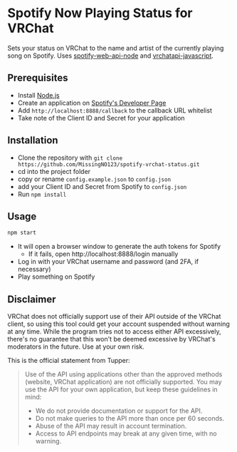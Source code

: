 # Spotify Now Playing Status for VRChat

Sets your status on VRChat to the name and artist of the currently playing song on Spotify.
Uses [spotify-web-api-node](https://github.com/thelinmichael/spotify-web-api-node) and [vrchatapi-javascript](https://github.com/vrchatapi/vrchatapi-javascript).

## Prerequisites
- Install [Node.js](https://nodejs.org)
- Create an application on [Spotify's Developer Page](https://developer.spotify.com/dashboard/applications)
- Add `http://localhost:8888/callback` to the callback URL whitelist
- Take note of the Client ID and Secret for your application

## Installation
- Clone the repository with `git clone https://github.com/MissingNO123/spotify-vrchat-status.git`
- cd into the project folder
- copy or rename `config.example.json` to `config.json`
- add your Client ID and Secret from Spotify to `config.json`
- Run `npm install`

## Usage
```bash
npm start
```
- It will open a browser window to generate the auth tokens for Spotify
  - If it fails, open http://localhost:8888/login manually
- Log in with your VRChat username and password (and 2FA, if necessary)
- Play something on Spotify

## Disclaimer

VRChat does not officially support use of their API outside of the VRChat client, 
so using this tool could get your account suspended without warning at any time. 
While the program tries not to access either API excessively, 
there's no guarantee that this won't be deemed excessive by VRChat's moderators in the future.
Use at your own risk.

This is the official statement from Tupper:

> Use of the API using applications other than the approved methods (website, VRChat application) are not officially supported. You may use the API for your own application, but keep these guidelines in mind:
> * We do not provide documentation or support for the API.
> * Do not make queries to the API more than once per 60 seconds.
> * Abuse of the API may result in account termination.
> * Access to API endpoints may break at any given time, with no warning.
